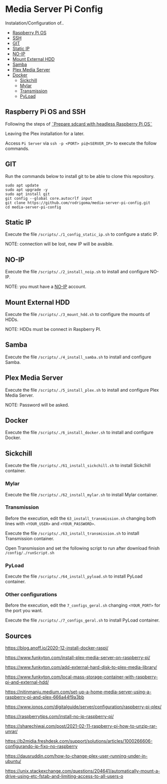 # Media Server Pi Config

Instalation/Configuration of..
- [Raspberry Pi OS](#raspberry-pi-os-and-ssh)
- [SSH](#raspberry-pi-os-and-ssh)
- [GIT](#git)
- [Static IP](#static-ip)
- [NO-IP](#no-ip)
- [Mount External HDD](#mount-external-hdd)
- [Samba](#samba)
- [Plex Media Server](#plex-media-server)
- [Docker](#docker)
  - [Sickchill](#sickchill)
  - [Mylar](#mylar)
  - [Transmission](#transmission)
  - [PyLoad](#pyload)


## Raspberry Pi OS and SSH

Following the steps of [˜Prepare sdcard with headless Raspberry Pi OS˜](https://www.funkyton.com/install-plex-media-server-on-raspberry-pi/)

Leaving the Plex installation for a later.

Access `Pi Server` via `ssh -p <PORT> pi@<SERVER_IP>` to execute the follow commands. 


## GIT

Run the commands below to install git to be able to clone this repository.

```
sudo apt update
sudo apt upgrade -y
sudo apt install git
git config --global core.autocrlf input
git clone https://github.com/rodrigoma/media-server-pi-config.git
cd media-server-pi-config
```


## Static IP

Execute the file `/scripts/./1_config_static_ip.sh` to configure a static IP.

NOTE: connection will be lost, new IP will be avaible.


## NO-IP

Execute the file `/scripts/./2_install_noip.sh` to install and configure NO-IP.

NOTE: you must have a [NO-IP](https://www.noip.com/) account.


## Mount External HDD

Execute the file `/scripts/./3_mount_hdd.sh` to configure the mounts of HDDs.

NOTE: HDDs must be connect in Raspberry PI.

## Samba

Execute the file `/scripts/./4_install_samba.sh` to install and configure Samba.


## Plex Media Server

Execute the file `/scripts/./5_install_plex.sh` to install and configure Plex Media Server.

NOTE: Password will be asked.


## Docker

Execute the file `/scripts/./6_install_docker.sh` to install and configure Docker.


## Sickchill

Execute the file `/scripts/./61_install_sickchill.sh` to install Sickchill container.


### Mylar

Execute the file `/scripts/./62_install_mylar.sh` to install Mylar container.


### Transmission

Before the execution, edit the `63_install_transmission.sh` changing both lines with `<YOUR_USER>` and `<YOUR_PASSWORD>`.

Execute the file `/scripts/./63_install_transmission.sh` to install Transmission container.

Open Transmission and set the following script to run after download finish `/config/./runScript.sh`


### PyLoad

Execute the file `/scripts/./64_install_pyload.sh` to install PyLoad container.


### Other configurations

Before the execution, edit the `7_configs_geral.sh` changing `<YOUR_PORT>` for the port you want.

Execute the file `/scripts/./7_configs_geral.sh` to install PyLoad container.


## Sources

https://blog.anoff.io/2020-12-install-docker-raspi/

https://www.funkyton.com/install-plex-media-server-on-raspberry-pi/

https://www.funkyton.com/add-external-hard-disk-to-plex-media-library/

https://www.funkyton.com/local-mass-storage-container-with-raspberry-pi-and-external-hdd/

https://nitinmanju.medium.com/set-up-a-home-media-server-using-a-raspberry-pi-and-plex-666a44f9a3bb

https://www.ionos.com/digitalguide/server/configuration/raspberry-pi-plex/

https://raspberrytips.com/install-no-ip-raspberry-pi/

https://sharechiwai.com/post/2021-02-11-raspberry-pi-how-to-unzip-rar-unrar/

https://b2midia.freshdesk.com/support/solutions/articles/1000266606-configurando-ip-fixo-no-raspberry

https://dausruddin.com/how-to-change-plex-user-running-under-in-ubuntu/

https://unix.stackexchange.com/questions/204641/automatically-mount-a-drive-using-etc-fstab-and-limiting-access-to-all-users-o
